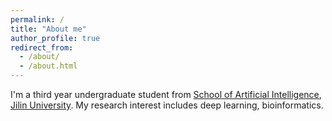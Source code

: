 ```yaml
---
permalink: /
title: "About me"
author_profile: true
redirect_from: 
  - /about/
  - /about.html
---
```


I'm a third year undergraduate student from [School of Artificial Intelligence](https://eecs.pku.edu.cn/), [Jilin University](https://www.pku.edu.cn/). My research interest includes deep learning, bioinformatics.
